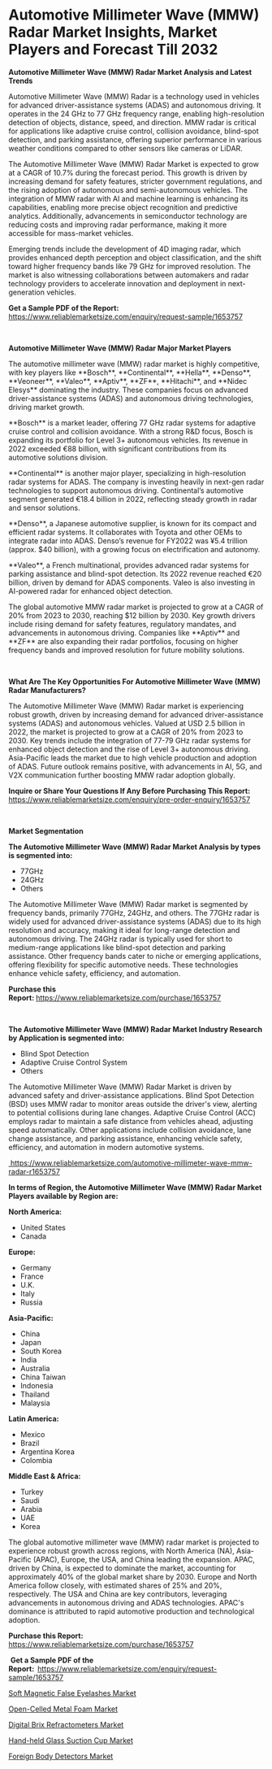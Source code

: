 <p><h1>Automotive Millimeter Wave (MMW) Radar Market Insights, Market Players and Forecast Till 2032</h1></p><p><strong>Automotive Millimeter Wave (MMW) Radar Market Analysis and Latest Trends</strong></p>
<p><p>Automotive Millimeter Wave (MMW) Radar is a technology used in vehicles for advanced driver-assistance systems (ADAS) and autonomous driving. It operates in the 24 GHz to 77 GHz frequency range, enabling high-resolution detection of objects, distance, speed, and direction. MMW radar is critical for applications like adaptive cruise control, collision avoidance, blind-spot detection, and parking assistance, offering superior performance in various weather conditions compared to other sensors like cameras or LiDAR.</p><p>The Automotive Millimeter Wave (MMW) Radar Market is expected to grow at a CAGR of 10.7% during the forecast period. This growth is driven by increasing demand for safety features, stricter government regulations, and the rising adoption of autonomous and semi-autonomous vehicles. The integration of MMW radar with AI and machine learning is enhancing its capabilities, enabling more precise object recognition and predictive analytics. Additionally, advancements in semiconductor technology are reducing costs and improving radar performance, making it more accessible for mass-market vehicles.</p><p>Emerging trends include the development of 4D imaging radar, which provides enhanced depth perception and object classification, and the shift toward higher frequency bands like 79 GHz for improved resolution. The market is also witnessing collaborations between automakers and radar technology providers to accelerate innovation and deployment in next-generation vehicles.</p></p>
<p><strong>Get a Sample PDF of the Report:&nbsp;</strong> <a href="https://www.reliablemarketsize.com/enquiry/request-sample/1653757?utm_campaign=1833&utm_medium=2&utm_source=Github&utm_content=ia&utm_term=23012025&utm_id=automotive-millimeter-wave-mmw-radar">https://www.reliablemarketsize.com/enquiry/request-sample/1653757</a></p>
<p>&nbsp;</p>
<p><strong>Automotive Millimeter Wave (MMW) Radar Major Market Players</strong></p>
<p><p>The automotive millimeter wave (MMW) radar market is highly competitive, with key players like **Bosch**, **Continental**, **Hella**, **Denso**, **Veoneer**, **Valeo**, **Aptiv**, **ZF**, **Hitachi**, and **Nidec Elesys** dominating the industry. These companies focus on advanced driver-assistance systems (ADAS) and autonomous driving technologies, driving market growth.</p><p>**Bosch** is a market leader, offering 77 GHz radar systems for adaptive cruise control and collision avoidance. With a strong R&D focus, Bosch is expanding its portfolio for Level 3+ autonomous vehicles. Its revenue in 2022 exceeded €88 billion, with significant contributions from its automotive solutions division.</p><p>**Continental** is another major player, specializing in high-resolution radar systems for ADAS. The company is investing heavily in next-gen radar technologies to support autonomous driving. Continental’s automotive segment generated €18.4 billion in 2022, reflecting steady growth in radar and sensor solutions.</p><p>**Denso**, a Japanese automotive supplier, is known for its compact and efficient radar systems. It collaborates with Toyota and other OEMs to integrate radar into ADAS. Denso’s revenue for FY2022 was ¥5.4 trillion (approx. $40 billion), with a growing focus on electrification and autonomy.</p><p>**Valeo**, a French multinational, provides advanced radar systems for parking assistance and blind-spot detection. Its 2022 revenue reached €20 billion, driven by demand for ADAS components. Valeo is also investing in AI-powered radar for enhanced object detection.</p><p>The global automotive MMW radar market is projected to grow at a CAGR of 20% from 2023 to 2030, reaching $12 billion by 2030. Key growth drivers include rising demand for safety features, regulatory mandates, and advancements in autonomous driving. Companies like **Aptiv** and **ZF** are also expanding their radar portfolios, focusing on higher frequency bands and improved resolution for future mobility solutions.</p></p>
<p>&nbsp;</p>
<p><strong>What Are The Key Opportunities For Automotive Millimeter Wave (MMW) Radar Manufacturers?</strong></p>
<p><p>The Automotive Millimeter Wave (MMW) Radar market is experiencing robust growth, driven by increasing demand for advanced driver-assistance systems (ADAS) and autonomous vehicles. Valued at USD 2.5 billion in 2022, the market is projected to grow at a CAGR of 20% from 2023 to 2030. Key trends include the integration of 77-79 GHz radar systems for enhanced object detection and the rise of Level 3+ autonomous driving. Asia-Pacific leads the market due to high vehicle production and adoption of ADAS. Future outlook remains positive, with advancements in AI, 5G, and V2X communication further boosting MMW radar adoption globally.</p></p>
<p><strong>Inquire or Share Your Questions If Any Before Purchasing This Report:</strong> <a href="https://www.reliablemarketsize.com/enquiry/pre-order-enquiry/1653757?utm_campaign=1833&utm_medium=2&utm_source=Github&utm_content=ia&utm_term=23012025&utm_id=automotive-millimeter-wave-mmw-radar">https://www.reliablemarketsize.com/enquiry/pre-order-enquiry/1653757</a></p>
<p>&nbsp;</p>
<p><strong>Market Segmentation</strong></p>
<p><strong>The Automotive Millimeter Wave (MMW) Radar Market Analysis by types is segmented into:</strong></p>
<p><ul><li>77GHz</li><li>24GHz</li><li>Others</li></ul></p>
<p><p>The Automotive Millimeter Wave (MMW) Radar market is segmented by frequency bands, primarily 77GHz, 24GHz, and others. The 77GHz radar is widely used for advanced driver-assistance systems (ADAS) due to its high resolution and accuracy, making it ideal for long-range detection and autonomous driving. The 24GHz radar is typically used for short to medium-range applications like blind-spot detection and parking assistance. Other frequency bands cater to niche or emerging applications, offering flexibility for specific automotive needs. These technologies enhance vehicle safety, efficiency, and automation.</p></p>
<p><strong>Purchase this Report:&nbsp;</strong><a href="https://www.reliablemarketsize.com/purchase/1653757?utm_campaign=1833&utm_medium=2&utm_source=Github&utm_content=ia&utm_term=23012025&utm_id=automotive-millimeter-wave-mmw-radar">https://www.reliablemarketsize.com/purchase/1653757</a></p>
<p>&nbsp;</p>
<p><strong>The Automotive Millimeter Wave (MMW) Radar Market Industry Research by Application is segmented into:</strong></p>
<p><ul><li>Blind Spot Detection</li><li>Adaptive Cruise Control System</li><li>Others</li></ul></p>
<p><p>The Automotive Millimeter Wave (MMW) Radar Market is driven by advanced safety and driver-assistance applications. Blind Spot Detection (BSD) uses MMW radar to monitor areas outside the driver's view, alerting to potential collisions during lane changes. Adaptive Cruise Control (ACC) employs radar to maintain a safe distance from vehicles ahead, adjusting speed automatically. Other applications include collision avoidance, lane change assistance, and parking assistance, enhancing vehicle safety, efficiency, and automation in modern automotive systems.</p></p>
<p><a href="https://www.reliablemarketsize.com/automotive-millimeter-wave-mmw-radar-r1653757?utm_campaign=1833&utm_medium=2&utm_source=Github&utm_content=ia&utm_term=23012025&utm_id=automotive-millimeter-wave-mmw-radar">&nbsp;https://www.reliablemarketsize.com/automotive-millimeter-wave-mmw-radar-r1653757</a></p>
<p><strong>In terms of Region, the Automotive Millimeter Wave (MMW) Radar Market Players available by Region are:</strong></p>
<p>
    <p> <strong> North America: </strong>
        <ul>
            <li>United States</li>
            <li>Canada</li>
        </ul>
        </p> 
    <p> <strong> Europe: </strong>
        <ul>
            <li>Germany</li>
            <li>France</li>
            <li>U.K.</li>
            <li>Italy</li>
            <li>Russia</li>
        </ul>
        </p> 
    <p> <strong> Asia-Pacific: </strong>
        <ul>
            <li>China</li>
            <li>Japan</li>
            <li>South Korea</li>
            <li>India</li>
            <li>Australia</li>
            <li>China Taiwan</li>
            <li>Indonesia</li>
            <li>Thailand</li>
            <li>Malaysia</li>
        </ul>
        </p> 
    <p> <strong> Latin America: </strong>
        <ul>
            <li>Mexico</li>
            <li>Brazil</li>
            <li>Argentina Korea</li>
            <li>Colombia</li>
        </ul>
        </p> 
    <p> <strong> Middle East & Africa: </strong>
        <ul>
            <li>Turkey</li>
            <li>Saudi</li>
            <li>Arabia</li>
            <li>UAE</li>
            <li>Korea</li>
        </ul>
    </p>
    </p>
<p><p>The global automotive millimeter wave (MMW) radar market is projected to experience robust growth across regions, with North America (NA), Asia-Pacific (APAC), Europe, the USA, and China leading the expansion. APAC, driven by China, is expected to dominate the market, accounting for approximately 40% of the global market share by 2030. Europe and North America follow closely, with estimated shares of 25% and 20%, respectively. The USA and China are key contributors, leveraging advancements in autonomous driving and ADAS technologies. APAC's dominance is attributed to rapid automotive production and technological adoption.</p></p>
<p><strong>Purchase this Report: </strong><a href="https://www.reliablemarketsize.com/purchase/1653757?utm_campaign=1833&utm_medium=2&utm_source=Github&utm_content=ia&utm_term=23012025&utm_id=automotive-millimeter-wave-mmw-radar">https://www.reliablemarketsize.com/purchase/1653757</a></p>
<p>&nbsp;<strong>Get a Sample PDF of the Report:&nbsp;&nbsp;</strong><a href="https://www.reliablemarketsize.com/enquiry/request-sample/1653757?utm_campaign=1833&utm_medium=2&utm_source=Github&utm_content=ia&utm_term=23012025&utm_id=automotive-millimeter-wave-mmw-radar">https://www.reliablemarketsize.com/enquiry/request-sample/1653757</a></p>
<p><strong></strong></p>
<p><p><a href="https://www.linkedin.com/pulse/future-soft-magnetic-false-eyelashes-market-industry-overview-tdyne?utm_campaign=1833&utm_medium=2&utm_source=Github&utm_content=ia&utm_term=23012025&utm_id=automotive-millimeter-wave-mmw-radar">Soft Magnetic False Eyelashes Market</a></p><p><a href="https://www.linkedin.com/pulse/open-celled-metal-foam-market-insights-provide-historical-zzqke?utm_campaign=1833&utm_medium=2&utm_source=Github&utm_content=ia&utm_term=23012025&utm_id=automotive-millimeter-wave-mmw-radar">Open-Celled Metal Foam Market</a></p><p><a href="https://www.linkedin.com/pulse/detailed-report-digital-brix-refractometers-market-value-xfmjc?utm_campaign=1833&utm_medium=2&utm_source=Github&utm_content=ia&utm_term=23012025&utm_id=automotive-millimeter-wave-mmw-radar">Digital Brix Refractometers Market</a></p><p><a href="https://www.linkedin.com/pulse/hand-held-glass-suction-cup-market-trends-share-analysis-4bhwe?utm_campaign=1833&utm_medium=2&utm_source=Github&utm_content=ia&utm_term=23012025&utm_id=automotive-millimeter-wave-mmw-radar">Hand-held Glass Suction Cup Market</a></p><p><a href="https://www.linkedin.com/pulse/foreign-body-detectors-market-analysis-report-key-growth-dhsfe?utm_campaign=1833&utm_medium=2&utm_source=Github&utm_content=ia&utm_term=23012025&utm_id=automotive-millimeter-wave-mmw-radar">Foreign Body Detectors Market</a></p></p>